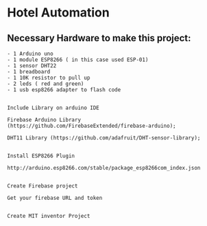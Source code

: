 # Hotel Automation

Necessary Hardware to make this project:
  -
    - 1 Arduino uno
    - 1 module ESP8266 ( in this case used ESP-01) 
    - 1 sensor DHT22
    - 1 breadboard
    - 1 10K resistor to pull up 
    - 2 leds ( red and green)
    - 1 usb esp8266 adapter to flash code 
    
    
    Include Library on arduino IDE
    
    Firebase Arduino Library (https://github.com/FirebaseExtended/firebase-arduino);
    
    DHT11 Library (https://github.com/adafruit/DHT-sensor-library);
    
    
    Install ESP8266 Plugin
    
    http://arduino.esp8266.com/stable/package_esp8266com_index.json
    
    
    Create Firebase project 
    
    Get your firebase URL and token 
    
    
    Create MIT inventor Project
    
    
